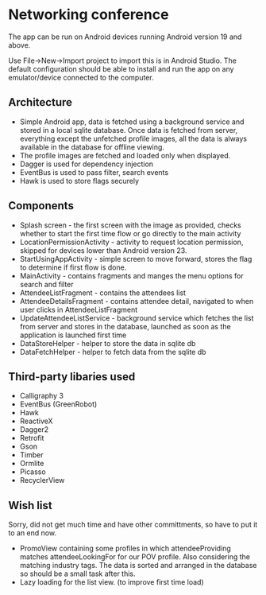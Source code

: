 # Networking conference

The app can be run on Android devices running Android version 19 and above.

Use File->New->Import project to import this is in Android Studio. The default configuration should be able to install and run the app on any emulator/device connected to the computer.

## Architecture
- Simple Android app, data is fetched using a background service and stored in a local sqlite database. Once data is fetched from server, everything except the unfetched profile images, all the data is always available in the database for offline viewing. 
- The profile images are fetched and loaded only when displayed. 
- Dagger is used for dependency injection
- EventBus is used to pass filter, search events
- Hawk is used to store flags securely

## Components
- Splash screen - the first screen with the image as provided, checks whether to start the first time flow or go directly to the main activity
- LocationPermissionActivity - activity to request location permission, skipped for devices lower than Android version 23.
- StartUsingAppActivity - simple screen to move forward, stores the flag to determine if first flow is done.
- MainActivity - contains fragments and manges the menu options for search and filter
- AttendeeListFragment - contains the attendees list
- AttendeeDetailsFragment - contains attendee detail, navigated to when user clicks in AttendeeListFragment
- UpdateAttendeeListService - background service which fetches the list from server and stores in the database, launched as soon as the application is launched first time
- DataStoreHelper - helper to store the data in sqlite db
- DataFetchHelper - helper to fetch data from the sqlite db

## Third-party libaries used
- Calligraphy 3
- EventBus (GreenRobot)
- Hawk
- ReactiveX
- Dagger2
- Retrofit
- Gson
- Timber
- Ormlite
- Picasso
- RecyclerView

## Wish list
Sorry, did not get much time and have other committments, so have to put it to an end now.
- PromoView containing some profiles in which attendeeProviding matches attendeeLookingFor for our POV profile. Also considering the matching industry tags. The data is sorted and arranged in the database so should be a small task after this.
- Lazy loading for the list view. (to improve first time load)
